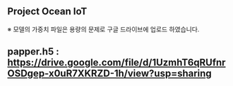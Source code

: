 ## Project Ocean IoT
  ※ 모델의 가중치 파일은 용량의 문제로 구글 드라이브에 업로드 하였습니다.
  
  papper.h5 : https://drive.google.com/file/d/1UzmhT6qRUfnrOSDgep-x0uR7XKRZD-1h/view?usp=sharing
  ------
